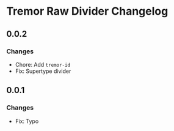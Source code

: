 # Tremor Raw Divider Changelog

## 0.0.2

### Changes

- Chore: Add `tremor-id`
- Fix: Supertype divider

## 0.0.1

### Changes

- Fix: Typo
